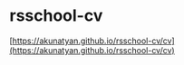# rsschool-cv
[https://akunatyan.github.io/rsschool-cv/cv](https://akunatyan.github.io/rsschool-cv/cv)
